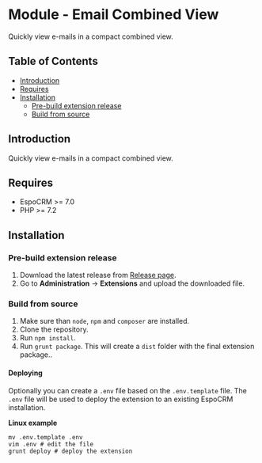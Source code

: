 # Module - Email Combined View

Quickly view e-mails in a compact combined view.

## Table of Contents

* [Introduction](#introduction)
* [Requires](#requires)
* [Installation](#installation)
    * [Pre-build extension release](#pre-build-extension-release)
    * [Build from source](#build-from-source)

## Introduction

Quickly view e-mails in a compact combined view.

## Requires

- EspoCRM >= 7.0
- PHP >= 7.2

## Installation

### Pre-build extension release

1. Download the latest release from [Release page](https://gitlab.apertia.cz/autocrm/modules/email-combined-view/-/releases).
2. Go to **Administration** -> **Extensions** and upload the downloaded file.

### Build from source

1. Make sure than `node`, `npm` and `composer` are installed.
2. Clone the repository.
3. Run `npm install`.
4. Run `grunt package`. This will create a `dist` folder with the final extension package..

#### Deploying

Optionally you can create a `.env` file based on the `.env.template` file. The `.env` file will be used to deploy the
extension to an existing EspoCRM installation.

**Linux example**

```shell
mv .env.template .env
vim .env # edit the file
grunt deploy # deploy the extension
```
